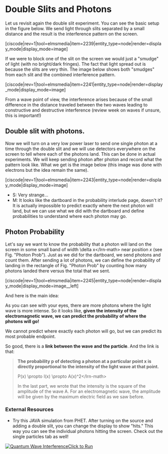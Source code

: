 # Double Slits and Photons

Let us revisit again the double slit experiment. You can see the basic setup in the figure below. We send light through slits separated by a small distance and the result is the interference pattern on the screen.

\[ciscode\|rev=1\|tool=elmsmedia\|item=2239\|entity\_type=node\|render=display\_mode\|display\_mode=image\]

If we were to block one of the slit on the screen we would just a "smudge" of light \(with no bright/dark fringes\). The fact that light spread out is because the slits are very thin. The image below shows both "smudges" from each slit and the combined interference pattern.

\[ciscode\|rev=1\|tool=elmsmedia\|item=2241\|entity\_type=node\|render=display\_mode\|display\_mode=image\]

From a wave point of view, the interference arises because of the small difference in the distance traveled between the two waves leading to constructive and destructive interference \(review week on waves if unsure, this is important!\)

## Double slit with photons.

Now we will turn on a very low power laser to send one single photon at a time through the double slit and we will use detectors everywhere on the screen to tell where each of the photons land. This can be done in actual experiments. We will keep sending photon after photon and record what the pattern look like. What we get is the image below \(this image was done with electrons but the idea remain the same\).

\[ciscode\|rev=1\|tool=elmsmedia\|item=2243\|entity\_type=node\|render=display\_mode\|display\_mode=image\]

* S: Very strange…
* M: It looks like the dartboard in the probability interlude page, doesn't it? It is actually impossible to predict exactly where the next photon will land, but we can use what we did with the dartboard and define probabilities to understand where each photon may go.

## Photon Probability

Let's say we want to know the probability that a photon will land on the screen in some small band of width \delta x&lt;/lrn-math&gt; near position _x_ \(see Fig. "Photon Prob"\). Just as we did for the dartboard, we send photons and count them. After sending a lot of photons, we can define the probability of landing in the rectangle of Fig. "Photon Prob" by counting how many photons landed there versus the total that we sent.

\[ciscode\|rev=1\|tool=elmsmedia\|item=2245\|entity\_type=node\|render=display\_mode\|display\_mode=image\_\_left\]

And here is the main idea:

As you can see with your eyes, there are more photons where the light wave is more intense. So it looks like, **given the intensity of the electromagnetic wave, we can predict the probability of where the photons will go!**

We cannot predict where exactly each photon will go, but we can predict its most probable endpoint.

So good, there is a **link between the wave and the particle**. And the link is that:

> **The probability p of detecting a photon at a particular point x is directly proportional to the intensity of the light wave at that point.**
>
> P\(x\) \propto I\(x\) \propto A\(x\)^2&lt;/lrn-math&gt;
>
> In the last part, we wrote that the intensity is the square of the amplitude of the wave A. For an electromagnetic wave, the amplitude will be given by the maximum electric field as we saw before.

### External Resources

* Try this JAVA simulation from PHET. After turning on the source and adding a double slit, you can change the display to show "hits." This way you can see the individual photons hitting the screen. Check out the single particles tab as well!

[![Quantum Wave Interference](https://phet.colorado.edu/sims/quantum-wave-interference/quantum-wave-interference-600.png)Click to Run](https://phet.colorado.edu/sims/quantum-wave-interference/quantum-wave-interference_en.jnlp)

